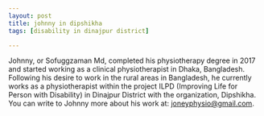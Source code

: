 ```yaml
---
layout: post
title: johnny in dipshikha
tags: [disability in dinajpur district]

---
```

Johnny, or Sofuggzaman Md, completed his physiotherapy degree in 2017 and started working as a clinical physiotherapist in Dhaka, Bangladesh. Following his desire to work in the rural areas in Bangladesh, he currently works as a physiotherapist within the project ILPD (Improving Life for Person with Disability) in Dinajpur District with the organization, Dipshikha. You can write to Johnny more about his work at: joneyphysio@gmail.com.